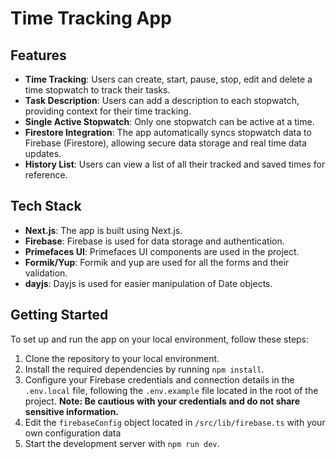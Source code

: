 # Time Tracking App

## Features
- **Time Tracking**: Users can create, start, pause, stop, edit and delete a time stopwatch to track their tasks.
- **Task Description**: Users can add a description to each stopwatch, providing context for their time tracking.
- **Single Active Stopwatch**: Only one stopwatch can be active at a time.
- **Firestore Integration**: The app automatically syncs stopwatch data to Firebase (Firestore), allowing secure data storage and real time data updates.
- **History List**: Users can view a list of all their tracked and saved times for reference.

## Tech Stack
- **Next.js**: The app is built using Next.js.
- **Firebase**: Firebase is used for data storage and authentication.
- **Primefaces UI**: Primefaces UI components are used in the project.
- **Formik/Yup**: Formik and yup are used for all the forms and their validation.
- **dayjs**: Dayjs is used for easier manipulation of Date objects.

## Getting Started
To set up and run the app on your local environment, follow these steps:

1. Clone the repository to your local environment.
2. Install the required dependencies by running `npm install`.
3. Configure your Firebase credentials and connection details in the `.env.local` file, following the `.env.example` file located in the root of the project. **Note: Be cautious with your credentials and do not share sensitive information.**
4. Edit the `firebaseConfig` object located in `/src/lib/firebase.ts` with your own configuration data
5. Start the development server with `npm run dev`.
